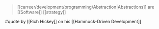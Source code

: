 > [[carreer/development/programming/Abstraction|Abstractions]] are [[Software]] [[strategy]]

#quote by [[Rich Hickey]] on his [[Hammock-Driven Development]]